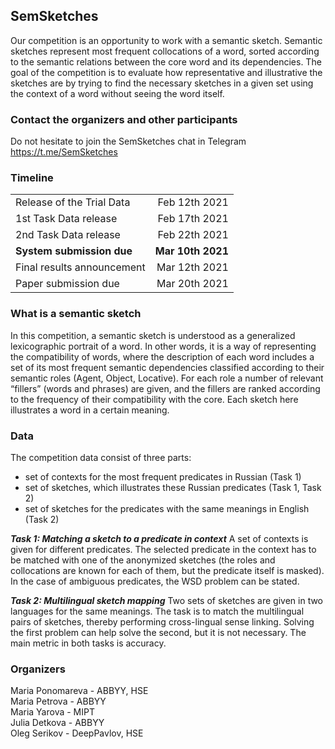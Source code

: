 ## SemSketches
Our competition is an opportunity to work with a semantic sketch. Semantic sketches represent most frequent collocations of a word, sorted according to the semantic relations between the core word and its dependencies. The goal of the competition is to evaluate how representative and illustrative the sketches are by trying to find the necessary sketches in a given set using the context of a word without seeing the word itself.

### Contact the organizers and other participants
Do not hesitate to join the SemSketches chat in Telegram https://t.me/SemSketches

### Timeline
|              |            |
| :---         |           ---: |
| Release of the Trial Data  | Feb 12th 2021  | 
| 1st Task Data release    | Feb 17th 2021  |
| 2nd Task Data release    | Feb 22th 2021  |
| **System submission due**    | **Mar 10th  2021** |
| Final results announcement   | Mar 12th 2021  |
| Paper submission due   | Mar 20th 2021  |

### What is a semantic sketch
In this competition, a semantic sketch is understood as a generalized lexicographic portrait of a word. In other words, it is a way of representing the compatibility of words, where the description of each word includes a set of its most frequent semantic dependencies classified according to their semantic roles (Agent, Object, Locative). For each role a number of relevant “fillers” (words and phrases) are given, and the fillers are ranked according to the frequency of their compatibility with the core. Each sketch here illustrates a word in a certain meaning.

### Data
The competition data consist of three parts:
* set of contexts for the most frequent predicates in Russian (Task 1)
* set of sketches, which illustrates these Russian predicates (Task 1, Task 2)
* set of sketches for the predicates with the same meanings in English (Task 2)

***Task 1: Matching a sketch to a predicate in context***
A set of contexts is given for different predicates. The selected predicate in the context has to be matched with one of the anonymized sketches (the roles and collocations are known for each of them, but the predicate itself is masked). In the case of ambiguous predicates, the WSD problem can be stated.


***Task 2: Multilingual sketch mapping***
Two sets of sketches are given in two languages for the same meanings. The task is to match the multilingual pairs of sketches, thereby performing cross-lingual sense linking. 
Solving the first problem can help solve the second, but it is not necessary.
The main metric in both tasks is accuracy.




### Organizers
Maria Ponomareva - ABBYY, HSE  
Maria Petrova - ABBYY  
Maria Yarova - MIPT  
Julia Detkova - ABBYY  
Oleg Serikov - DeepPavlov, HSE  
